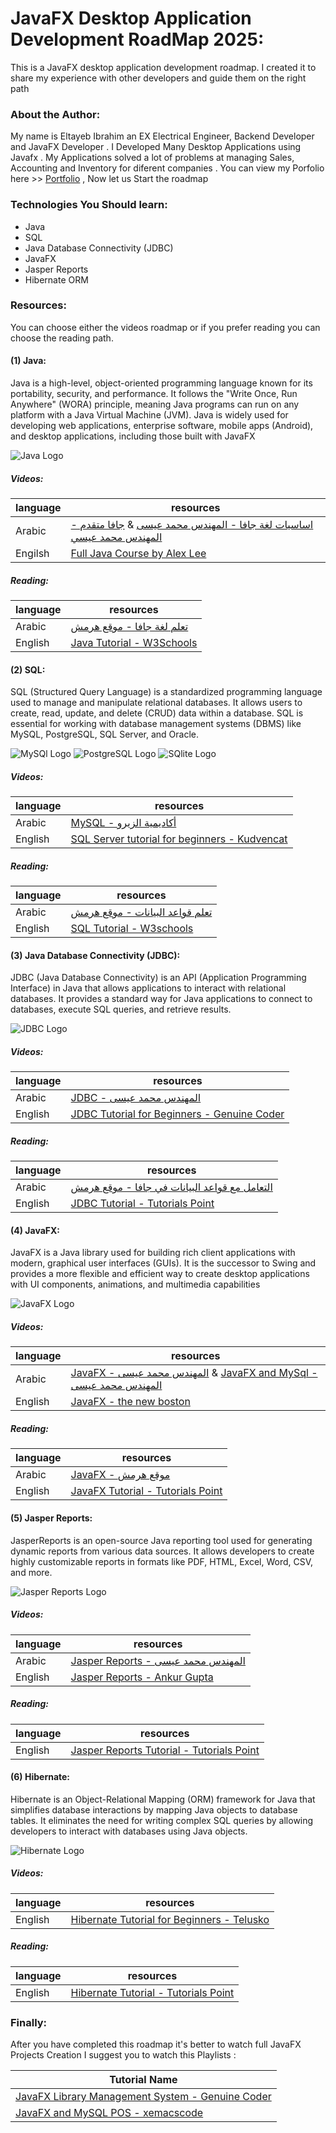 # JavaFX Desktop Application Development RoadMap 2025:
This is a JavaFX desktop application development roadmap. I created it to share my experience with other developers and guide them on the right path


### About the Author:
My name is  Eltayeb Ibrahim an EX Electrical Engineer, Backend Developer and JavaFX Developer . 
I Developed Many Desktop Applications using Javafx . My Applications solved a lot of problems at managing Sales, Accounting and Inventory for diferent companies .
You can view my Porfolio here >> [Portfolio](https://eltayebibrahim.netlify.app/)
, Now let us Start the roadmap

### Technologies You Should learn:
- Java 
- SQL
- Java Database Connectivity (JDBC)
- JavaFX
- Jasper Reports
- Hibernate ORM

### Resources:
You can choose either the videos roadmap or if you prefer reading you can choose the reading path.

#### (1) Java:
Java is a high-level, object-oriented programming language known for its portability, security, and performance. It follows the "Write Once, Run Anywhere" (WORA) principle, meaning Java programs can run on any platform with a Java Virtual Machine (JVM). Java is widely used for developing web applications, enterprise software, mobile apps (Android), and desktop applications, including those built with JavaFX

![Java Logo](https://upload.wikimedia.org/wikipedia/en/thumb/3/30/Java_programming_language_logo.svg/121px-Java_programming_language_logo.svg.png)

##### Videos:

| language | resources |
| ------ | ------ |
| Arabic |[اساسيات لغة جافا - المهندس محمد عيسى](https://www.youtube.com/playlist?list=PLMYF6NkLrdN817O88GXt4xAPmM2bD7pLN)  & [جافا متقدم - المهندس محمد عيسي](https://www.youtube.com/playlist?list=PLMYF6NkLrdN85yXTEQzDcHbmZHCyuCDnK)|
| Engilsh |[Full Java Course by Alex Lee](https://www.youtube.com/playlist?list=PL59LTecnGM1NRUyune3SxzZlYpZezK-oQ)|

##### Reading:

| language | resources |
| ------ | ------ |
| Arabic |[تعلم لغة جافا - موقع هرمش](https://harmash.com/tutorials/java/overview) |
| English |[Java Tutorial - W3Schools](https://www.w3schools.com/java/default.asp) |

#### (2) SQL:
SQL (Structured Query Language) is a standardized programming language used to manage and manipulate relational databases. It allows users to create, read, update, and delete (CRUD) data within a database. SQL is essential for working with database management systems (DBMS) like MySQL, PostgreSQL, SQL Server, and Oracle.

![MySQl Logo](https://upload.wikimedia.org/wikipedia/en/thumb/d/dd/MySQL_logo.svg/100px-MySQL_logo.svg.png) ![PostgreSQL Logo](https://upload.wikimedia.org/wikipedia/commons/thumb/2/29/Postgresql_elephant.svg/64px-Postgresql_elephant.svg.png) ![SQlite Logo](https://upload.wikimedia.org/wikipedia/commons/thumb/archive/3/38/20140602232931%21SQLite370.svg/120px-SQLite370.svg.png)
##### Videos:

| language | resources |
| ------ | ------ |
| Arabic |[MySQL - أكاديمية الزيرو](https://www.youtube.com/playlist?list=PLDoPjvoNmBAz6DT8SzQ1CODJTH-NIA7R9) |
| English |[SQL Server tutorial for beginners - Kudvencat](https://www.youtube.com/playlist?list=PL08903FB7ACA1C2FB) |

##### Reading:

| language | resources |
| ------ | ------ |
| Arabic | [تعلم قواعد البيانات - موقع هرمش](https://harmash.com/tutorials/sql/overview) |
| English | [SQL Tutorial - W3schools](https://www.w3schools.com/sql/) |

#### (3) Java Database Connectivity (JDBC):
JDBC (Java Database Connectivity) is an API (Application Programming Interface) in Java that allows applications to interact with relational databases. It provides a standard way for Java applications to connect to databases, execute SQL queries, and retrieve results.

![JDBC Logo](https://images.squarespace-cdn.com/content/v1/5ab8b930a2772cd50e5d979a/1626266492150-XE0OSNI2L2SNYGTVRZ6J/Screen+Shot+2021-07-14+at+2.41.19+PM.png?format=750w)

##### Videos:

| language | resources |
| ------ | ------ |
| Arabic | [JDBC - المهندس محمد عيسى](https://www.youtube.com/playlist?list=PLMYF6NkLrdN_7IJL546hMEatfQLCPKp_T) |
| English | [JDBC Tutorial for Beginners - Genuine Coder](https://www.youtube.com/playlist?list=PLhs1urmduZ2-yp3zID5rMEmXDETN8xvMo) |

##### Reading:

| language | resources |
| ------ | ------ |
| Arabic |[التعامل مع قواعد البيانات في جافا - موقع هرمش](https://harmash.com/tutorials/java/jdbc)|
| English | [JDBC Tutorial - Tutorials Point](https://www.tutorialspoint.com/jdbc/index.htm) |

#### (4) JavaFX:
JavaFX is a Java library used for building rich client applications with modern, graphical user interfaces (GUIs). It is the successor to Swing and provides a more flexible and efficient way to create desktop applications with UI components, animations, and multimedia capabilities

![JavaFX Logo](https://upload.wikimedia.org/wikipedia/en/thumb/c/cc/JavaFX_Logo.png/220px-JavaFX_Logo.png)

##### Videos:

| language | resources |
| ------ | ------ |
| Arabic | [JavaFX - المهندس محمد عيسى](https://www.youtube.com/playlist?list=PLMYF6NkLrdN-IphjimBV9AB6SxcL85aqW) & [JavaFX and MySql - المهندس محمد عيسى](https://www.youtube.com/playlist?list=PLMYF6NkLrdN8hhesatJ4gktm6IOZykVpv)|
| English | [JavaFX - the new boston](https://www.youtube.com/playlist?list=PL6gx4Cwl9DGBzfXLWLSYVy8EbTdpGbUIG) |

##### Reading:

| language | resources |
| ------ | ------ |
| Arabic | [  JavaFX - موقع هرمش ](https://harmash.com/tutorials/javafx/overview) |
| English | [JavaFX Tutorial - Tutorials Point](https://www.tutorialspoint.com/javafx/index.htm) |


#### (5) Jasper Reports:
JasperReports is an open-source Java reporting tool used for generating dynamic reports from various data sources. It allows developers to create highly customizable reports in formats like PDF, HTML, Excel, Word, CSV, and more.

![Jasper Reports Logo](https://resotel.net.ma/img/formation_images/085bcb597bbd610a7f0f955301d0fe3734b92a71.png)


##### Videos:

| language | resources |
| ------ | ------ |
| Arabic | [Jasper Reports - المهندس محمد عيسى](https://www.youtube.com/playlist?list=PLMYF6NkLrdN9gbYsro5UDBl8KCYi6mZSa) |
| English | [Jasper Reports - Ankur Gupta ](https://www.youtube.com/playlist?list=PLVFz9EimJZxCy9oakUYi65s6RfcPqRQxS) |

##### Reading:

| language | resources |
| ------ | ------ |
| English | [Jasper Reports Tutorial - Tutorials Point](https://www.tutorialspoint.com/jasper_reports/index.htm) |

#### (6) Hibernate:

Hibernate is an Object-Relational Mapping (ORM) framework for Java that simplifies database interactions by mapping Java objects to database tables. It eliminates the need for writing complex SQL queries by allowing developers to interact with databases using Java objects.

![Hibernate Logo](https://hibernate.org/images/hibernate-logo.svg)

##### Videos:

| language | resources |
| ------ | ------ |
| English | [Hibernate Tutorial for Beginners - Telusko  ](https://www.youtube.com/playlist?list=PLsyeobzWxl7qBZtsEvp_n2A7sJs2MpF3r) | 


##### Reading:

| language | resources |
| ------ | ------ |
| English | [Hibernate Tutorial - Tutorials Point](https://www.tutorialspoint.com/hibernate/index.htm) |

### Finally:
After you have completed this roadmap it's better to watch full JavaFX Projects Creation I suggest  you to watch this Playlists : 

| Tutorial Name |  
| ------ |
| [JavaFX Library Management System - Genuine Coder](https://www.youtube.com/playlist?list=PLhs1urmduZ29jTcE1ca8Z6bZNvH_39ayL) |
| [JavaFX and MySQL POS - xemacscode](https://www.youtube.com/playlist?list=PLsYEJ7V7BZ1WvA2KeUlTlOHX1oaA3oNgI) |
